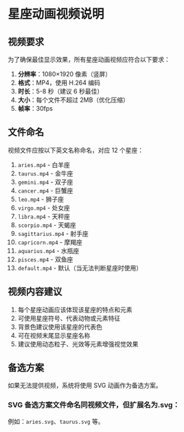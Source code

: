 <!--
 * @Description:
 * @Autor: caihq
 * @Date: 2025-03-13 20:30:40
 * @LastEditTime: 2025-03-13 21:18:33
 * @FilePath: /uni-ai-chat/static/zodiac/README.md
-->

# 星座动画视频说明

## 视频要求

为了确保最佳显示效果，所有星座动画视频应符合以下要求：

1. **分辨率**：1080×1920 像素（竖屏）
2. **格式**：MP4，使用 H.264 编码
3. **时长**：5-8 秒（建议 6 秒最佳）
4. **大小**：每个文件不超过 2MB（优化压缩）
5. **帧率**：30fps

## 文件命名

视频文件应按以下英文名称命名，对应 12 个星座：

1. `aries.mp4` - 白羊座
2. `taurus.mp4` - 金牛座
3. `gemini.mp4` - 双子座
4. `cancer.mp4` - 巨蟹座
5. `leo.mp4` - 狮子座
6. `virgo.mp4` - 处女座
7. `libra.mp4` - 天秤座
8. `scorpio.mp4` - 天蝎座
9. `sagittarius.mp4` - 射手座
10. `capricorn.mp4` - 摩羯座
11. `aquarius.mp4` - 水瓶座
12. `pisces.mp4` - 双鱼座
13. `default.mp4` - 默认（当无法判断星座时使用）

## 视频内容建议

1. 每个星座动画应该体现该星座的特点和元素
2. 可使用星座符号、代表动物或元素特征
3. 背景色建议使用该星座的代表色
4. 可在视频末尾显示星座名称
5. 建议使用动态粒子、光效等元素增强视觉效果

## 备选方案

如果无法提供视频，系统将使用 SVG 动画作为备选方案。

### SVG 备选方案文件命名同视频文件，但扩展名为.svg：

例如：`aries.svg`、`taurus.svg` 等。
